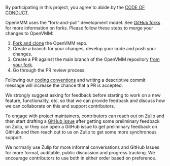By participating in this project, you agree to abide by the [CODE OF CONDUCT](./CODE_OF_CONDUCT.md).

OpenVMM uses the “fork-and-pull” development model. See [GitHub forks](https://docs.github.com/en/pull-requests/collaborating-with-pull-requests/working-with-forks) for more information on forks. Please follow these steps to merge your changes to OpenVMM:
1. [Fork and clone](https://docs.github.com/en/pull-requests/collaborating-with-pull-requests/working-with-forks/fork-a-repo#forking-a-repository) the OpenVMM repo.
2. Create a branch for your changes, develop your code and push your changes.
3. Create a PR against the main branch of the OpenVMM repository [from your fork](https://docs.github.com/en/pull-requests/collaborating-with-pull-requests/proposing-changes-to-your-work-with-pull-requests/creating-a-pull-request-from-a-fork).
4. Go through the PR review process. 

Following our [coding conventions](.\guide\src\dev_guide\contrib\code.md) and writing a descriptive commit message will increase the chance that a PR is accepted.

We strongly suggest asking for feedback before starting to work on a new feature, functionality, etc. so that we can provide feedback and discuss how we can collaborate on this and support contributors. 

To engage with project maintainers, contributors can reach out on [Zulip](https://openvmm.zulipchat.com/) and then start drafting a [GitHub issue](https://github.com/microsoft/openvmm/issues/new?template=Blank+issue) after getting some preliminary feedback on Zulip, or they can open a GitHub issue to get preliminary feedback on GitHub and then reach out to us on Zulip to get some more synchronous support. 

We normally use Zulip for more informal conversations and GitHub Issues for more formal, auditable, public discussion and progress tracking. We encourage contributors to use both in either order based on preference.
